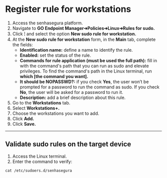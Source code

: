 # Register rule for workstations

1. Access the senhasegura platform.
2. Navigate to **GO Endpoint Manager➔Policies➔Linux➔Rules for sudo.**
3. Click **⁝** and select the option **New sudo rule for workstation.**
4. At the **New sudo rule for workstation** form, in the **Main** tab, complete the fields:
    * **Identification name:** define a name to identify the rule.
    * **Enabled:** set the status of the rule.
   * **Commands for rule application (must be used the full path):** fill in with the  command's path that you can run as sudo and elevate privileges. To find the command's path in the Linux terminal, run **which [the command you want].**
    * **It should be NOPASSWD?:** if you check **Yes**, the user won’t be prompted for a password to run the command as sudo. If you check **No**, the user will be asked for a password to run it.
    * **Description:** add a brief description about this rule.
5. Go to the **Workstations** tab.
6. Select **Workstations+.**
7. Choose the workstations you want to add.
8. Click **Add.**
9. Click **Save.**
* * *

## Validate sudo rules on the target device

1. Access the Linux terminal.
2. Enter the command to verify:
```shell
cat /etc/sudoers.d/senhasegura
```
